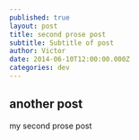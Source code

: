 ```yaml
---
published: true
layout: post
title: second prose post
subtitle: Subtitle of post
author: Victor
date: 2014-06-10T12:00:00.000Z
categories: dev
---
```

## another post

my second prose post

